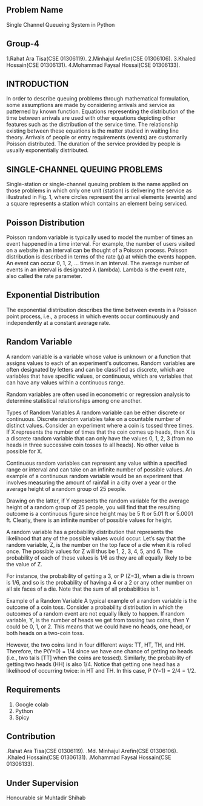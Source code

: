 ## Problem Name 
Single Channel Queueing System in Python

## Group-4
1.Rahat Ara Tisa(CSE 01306119).
2.Minhajul Arefin(CSE 01306106).
3.Khaled Hossain(CSE 01306131).
4.Mohammad Faysal Hossai(CSE 01306133).

## INTRODUCTION
In order to describe queuing problems through mathematical formulation, some assumptions are made by considering arrivals and service as patterned by known function. Equations representing the distribution of the time between arrivals are used with other equations depicting other features such as the distribution of the service time. The relationship existing between these equations is the matter studied in waiting line theory. Arrivals of people or entry requirements (events) are customarily Poisson distributed. The duration of the service provided by people is usually exponentially distributed.

## SINGLE-CHANNEL QUEUING PROBLEMS

Single-station or single-channel queuing problem is the name applied on those problems in which only one unit (station) is delivering the service as illustrated in Fig. 1,
where circles represent the arrival elements (events) and a square represents a station which contains an element being serviced.

## Poisson Distribution

Poisson random variable is typically used to model the number of times an event happened in a time interval. For example, the number of users visited on a website in an interval can be thought of a Poisson process. Poisson distribution is described in terms of the rate (μ) at which the events happen. An event can occur 0, 1, 2, … times in an interval. The average number of events in an interval is designated λ (lambda). Lambda is the event rate, also called the rate parameter. 

## Exponential Distribution

The exponential distribution describes the time between events in a Poisson point process, i.e., a process in which events occur continuously and independently at a constant average rate. 

## Random Variable

A random variable is a variable whose value is unknown or a function that assigns values to each of an experiment's outcomes. Random variables are often designated by letters and can be classified as discrete, which are variables that have specific values, or continuous, which are variables that can have any values within a continuous range.


Random variables are often used in econometric or regression analysis to determine statistical relationships among one another.

Types of Random Variables
A random variable can be either discrete or continuous. Discrete random variables take on a countable number of distinct values. Consider an experiment where a coin is tossed three times. If X represents the number of times that the coin comes up heads, then X is a discrete random variable that can only have the values 0, 1, 2, 3 (from no heads in three successive coin tosses to all heads). No other value is possible for X.

Continuous random variables can represent any value within a specified range or interval and can take on an infinite number of possible values. An example of a continuous random variable would be an experiment that involves measuring the amount of rainfall in a city over a year or the average height of a random group of 25 people.

Drawing on the latter, if Y represents the random variable for the average height of a random group of 25 people, you will find that the resulting outcome is a continuous figure since height may be 5 ft or 5.01 ft or 5.0001 ft. Clearly, there is an infinite number of possible values for height.

A random variable has a probability distribution that represents the likelihood that any of the possible values would occur. Let’s say that the random variable, Z, is the number on the top face of a die when it is rolled once. The possible values for Z will thus be 1, 2, 3, 4, 5, and 6. The probability of each of these values is 1/6 as they are all equally likely to be the value of Z.

For instance, the probability of getting a 3, or P (Z=3), when a die is thrown is 1/6, and so is the probability of having a 4 or a 2 or any other number on all six faces of a die. Note that the sum of all probabilities is 1.

Example of a Random Variable
A typical example of a random variable is the outcome of a coin toss. Consider a probability distribution in which the outcomes of a random event are not equally likely to happen. If random variable, Y, is the number of heads we get from tossing two coins, then Y could be 0, 1, or 2. This means that we could have no heads, one head, or both heads on a two-coin toss.

However, the two coins land in four different ways: TT, HT, TH, and HH. Therefore, the P(Y=0) = 1/4 since we have one chance of getting no heads (i.e., two tails [TT] when the coins are tossed). Similarly, the probability of getting two heads (HH) is also 1/4. Notice that getting one head has a likelihood of occurring twice: in HT and TH. In this case, P (Y=1) = 2/4 = 1/2.

## Requirements  
1. Google  colab 
2. Python 
3. Spicy

## Contribution
.Rahat Ara Tisa(CSE 01306119).
.Md. Minhajul Arefin(CSE 01306106).
.Khaled Hossain(CSE 01306131).
.Mohammad Faysal Hossain(CSE 01306133).

## Under Supervision
Honourable sir Muhtadir Shihab
